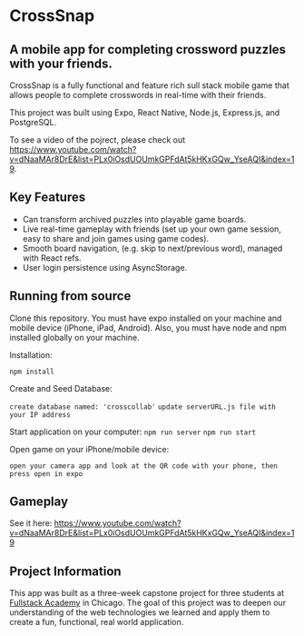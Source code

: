 # CrossSnap

## A mobile app for completing crossword puzzles with your friends. 

CrossSnap is a fully functional and feature rich sull stack mobile game that allows people to complete crosswords in real-time with their friends. 

This project was built using Expo, React Native, Node.js, Express.js, and PostgreSQL. 

To see a video of the pojrect, please check out https://www.youtube.com/watch?v=dNaaMAr8DrE&list=PLx0iOsdUOUmkGPFdAt5kHKxGQw_YseAQI&index=19. 

## Key Features

 * Can transform archived puzzles into playable game boards. 
 * Live real-time gameplay with friends (set up your own game session, easy to share and join games using game codes). 
 * Smooth board navigation, (e.g. skip to next/previous word), managed with React refs. 
 * User login persistence using AsyncStorage. 

## Running from source

Clone this repository. You must have expo installed on your machine and mobile device (iPhone, iPad, Android). Also, you must have node and npm installed globally on your machine.

Installation:

`npm install`

Create and Seed Database:

`create database named: 'crosscollab'`
`update serverURL.js file with your IP address`

Start application on your computer:
`npm run server`
`npm run start`

Open game on your iPhone/mobile device:

`open your camera app and look at the QR code with your phone, then press open in expo`

## Gameplay

See it here: https://www.youtube.com/watch?v=dNaaMAr8DrE&list=PLx0iOsdUOUmkGPFdAt5kHKxGQw_YseAQI&index=19

## Project Information

This app was built as a three-week capstone project for three students at [Fullstack Academy](https://www.fullstackacademy.com) in Chicago. The goal of this project was to deepen our understanding of the web technologies we learned and apply them to create a fun, functional, real world application.

